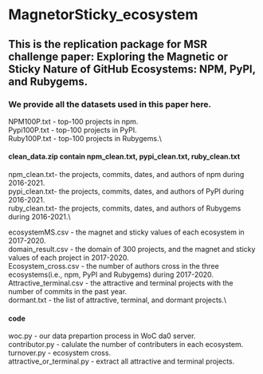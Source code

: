 # MagnetorSticky_ecosystem

## This is the replication package for MSR challenge paper: Exploring the Magnetic or Sticky Nature of GitHub Ecosystems: NPM, PyPI, and Rubygems.

### We provide all the datasets used in this paper here.

NPM100P.txt - top-100 projects in npm.\
Pypi100P.txt - top-100 projects in PyPI.\
Ruby100P.txt - top-100 projects in Rubygems.\
#### clean_data.zip contain npm_clean.txt, pypi_clean.txt, ruby_clean.txt
npm_clean.txt- the projects, commits, dates, and authors of npm during 2016-2021.\
pypi_clean.txt- the projects, commits, dates, and authors of PyPI during 2016-2021.\
ruby_clean.txt- the projects, commits, dates, and authors of Rubygems during 2016-2021.\

ecosystemMS.csv - the magnet and sticky values of each ecosystem in 2017-2020.\
domain_result.csv - the domain of 300 projects, and the magnet and sticky values of each project in 2017-2020.\
Ecosystem_cross.csv - the number of authors cross in the three ecosystems(i.e., npm, PyPI and Rubygems) during 2017-2020.\
Attractive_terminal.csv - the attractive and terminal projects with the number of commits in the past year. \
dormant.txt -  the list of attractive, terminal, and dormant projects.\
#### code
woc.py - our data prepartion process in WoC da0 server.\
contributor.py - calulate the number of contributers in each ecosystem.\
turnover.py - ecosystem cross.\
attractive_or_terminal.py - extract all attractive and terminal projects.
